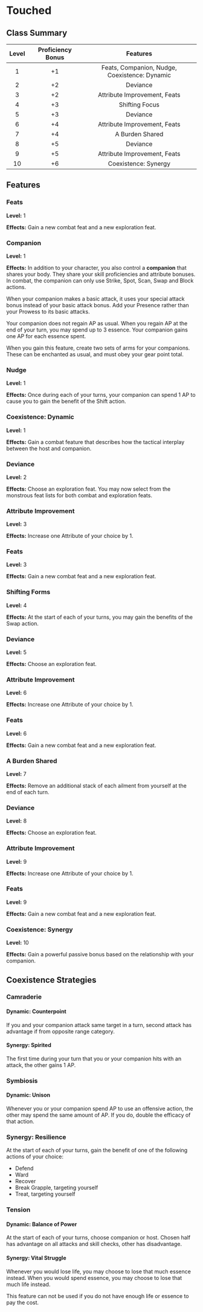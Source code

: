 # Touched

## Class Summary

| Level | Proficiency Bonus |                   Features                    |
| :---: | :---------------: | :-------------------------------------------: |
|   1   |        +1         | Feats, Companion, Nudge, Coexistence: Dynamic |
|   2   |        +2         |                   Deviance                    |
|   3   |        +2         |         Attribute Improvement, Feats          |
|   4   |        +3         |                Shifting Focus                 |
|   5   |        +3         |                   Deviance                    |
|   6   |        +4         |         Attribute Improvement, Feats          |
|   7   |        +4         |                A Burden Shared                |
|   8   |        +5         |                   Deviance                    |
|   9   |        +5         |         Attribute Improvement, Feats          |
|  10   |        +6         |             Coexistence: Synergy              |

## Features

### Feats

**Level:** 1

**Effects:** Gain a new combat feat and a new exploration feat.

### Companion

**Level:** 1

**Effects:** In addition to your character, you also control a **companion** that shares your body. They share your skill proficiencies and attribute bonuses. In combat, the companion can only use Strike, Spot, Scan, Swap and Block actions.

When your companion makes a basic attack, it uses your special attack bonus instead of your basic attack bonus.
Add your Presence rather than your Prowess to its basic attacks.

Your companion does not regain AP as usual. When you regain AP at the end of your turn, you may spend up to 3 essence. Your companion gains one AP for each essence spent.

When you gain this feature, create two sets of arms for your companions. These can be enchanted as usual, and must obey your gear point total.

### Nudge

**Level:** 1

**Effects:** Once during each of your turns, your companion can spend 1 AP to cause you to gain the benefit of the Shift action.

### Coexistence: Dynamic

**Level:** 1

**Effects:** Gain a combat feature that describes how the tactical interplay between the host and companion.

### Deviance

**Level:** 2

**Effects:** Choose an exploration feat. You may now select from the monstrous feat lists for both combat and exploration feats.

### Attribute Improvement

**Level:** 3

**Effects:** Increase one Attribute of your choice by 1.

### Feats

**Level:** 3

**Effects:** Gain a new combat feat and a new exploration feat.

### Shifting Forms

**Level:** 4

**Effects:** At the start of each of your turns, you may gain the benefits of the Swap action.

### Deviance

**Level:** 5

**Effects:** Choose an exploration feat.

### Attribute Improvement

**Level:** 6

**Effects:** Increase one Attribute of your choice by 1.

### Feats

**Level:** 6

**Effects:** Gain a new combat feat and a new exploration feat.

### A Burden Shared

**Level:** 7

**Effects:** Remove an additional stack of each ailment from yourself at the end of each turn.

### Deviance

**Level:** 8

**Effects:** Choose an exploration feat.

### Attribute Improvement

**Level:** 9

**Effects:** Increase one Attribute of your choice by 1.

### Feats

**Level:** 9

**Effects:** Gain a new combat feat and a new exploration feat.

### Coexistence: Synergy

**Level:** 10

**Effects:** Gain a powerful passive bonus based on the relationship with your companion.

## Coexistence Strategies

### Camraderie

#### Dynamic: Counterpoint

If you and your companion attack same target in a turn, second attack has advantage if from opposite range category.

#### Synergy: Spirited

The first time during your turn that you or your companion hits with an attack, the other gains 1 AP.

### Symbiosis

#### Dynamic: Unison

Whenever you or your companion spend AP to use an offensive action, the other may spend the same amount of AP. If you do, double the efficacy of that action.

### Synergy: Resilience

At the start of each of your turns, gain the benefit of one of the following actions of your choice:

- Defend
- Ward
- Recover
- Break Grapple, targeting yourself
- Treat, targeting yourself

### Tension

#### Dynamic: Balance of Power

At the start of each of your turns, choose companion or host. Chosen half has advantage on all attacks and skill checks, other has disadvantage.

#### Synergy: Vital Struggle

 Whenever you would lose life, you may choose to lose that much essence instead. When you would spend essence, you may choose to lose that much life instead.

 This feature can not be used if you do not have enough life or essence to pay the cost.

